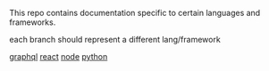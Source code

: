 This repo contains documentation specific to certain languages and frameworks.

each branch should represent a different lang/framework

[graphql](https://github.com/gaurangrshah/_docs/tree/graphql)
[react](https://github.com/gaurangrshah/_docs/tree/node)
[node](https://github.com/gaurangrshah/_docs/tree/react)
[python](https://github.com/gaurangrshah/_docs/tree/python)
